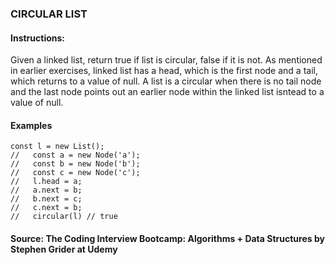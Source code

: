 ### CIRCULAR LIST

#### Instructions: 

Given a linked list, return true if list is circular, false if it is not. 
As mentioned in earlier exercises, linked list has a head, which is the first node and a tail, which returns to a value of null.
A list is a circular when there is no tail node and the last node points out an earlier node within the linked list isntead to a value of null.


#### Examples 
````
const l = new List();
//   const a = new Node('a');
//   const b = new Node('b');
//   const c = new Node('c');
//   l.head = a;
//   a.next = b;
//   b.next = c;
//   c.next = b;
//   circular(l) // true

````

#### Source: The Coding Interview Bootcamp: Algorithms + Data Structures by Stephen Grider at Udemy 